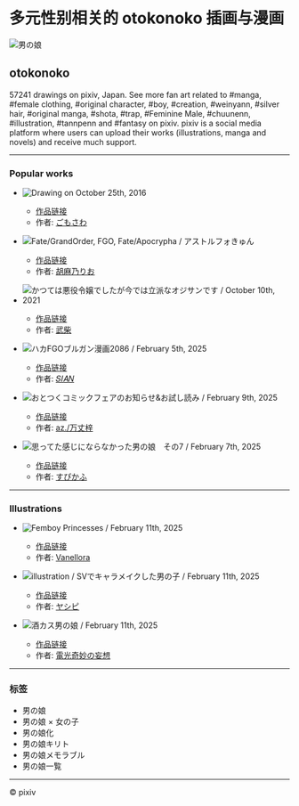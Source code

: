 # 多元性别相关的 otokonoko 插画与漫画

![男の娘](https://i.pximg.net/c/384x280_80_a2_g2/img-master/img/2016/06/20/21/45/13/57506478_p0_master1200.jpg)

## otokonoko

57241 drawings on pixiv, Japan. See more fan art related to #manga, #female clothing, #original character, #boy, #creation, #weinyann, #silver hair, #original manga, #shota, #trap, #Feminine Male, #chuunenn, #illustration, #tannpenn and #fantasy on pixiv. pixiv is a social media platform where users can upload their works (illustrations, manga and novels) and receive much support.

---

### Popular works

- ![Drawing on October 25th, 2016](https://i.pximg.net/c/250x250_80_a2/img-master/img/2016/10/25/00/40/23/59626588_p0_square1200.jpg) 
  - [作品链接](/en/artworks/59626588)
  - 作者: [ごもさわ](/en/users/37708)
  
- ![Fate/GrandOrder, FGO, Fate/Apocrypha / アストルフォきゅん](https://i.pximg.net/c/250x250_80_a2/img-master/img/2017/08/04/00/36/25/64210243_p0_square1200.jpg) 
  - [作品链接](/en/artworks/64210243)
  - 作者: [胡麻乃りお](/en/users/431880)
  
- ![かつては悪役令嬢でしたが今では立派なオジサンです / October 10th, 2021](https://i.pximg.net/c/250x250_80_a2/img-master/img/2021/10/10/11/49/29/93346454_p0_square1200.jpg) 
  - [作品链接](/en/artworks/93346454)
  - 作者: [武柴](/en/users/12859707)
  
- ![ハカFGOブルガン漫画2086 / February 5th, 2025](https://i.pximg.net/c/250x250_80_a2/img-master/img/2025/02/05/12/00/10/126916105_p0_square1200.jpg) 
  - [作品链接](/en/artworks/126916105)
  - 作者: [𝑆𝐼𝐴𝑁](/en/users/97057750)
  
- ![おとつくコミックフェアのお知らせ&お試し読み / February 9th, 2025](https://i.pximg.net/c/250x250_80_a2/custom-thumb/img/2025/02/09/12/19/02/127052869_p0_custom1200.jpg) 
  - [作品链接](/en/artworks/127052869)
  - 作者: [az./万丈梓](/en/users/5279612)

- ![思ってた感じにならなかった男の娘　その7 / February 7th, 2025](https://i.pximg.net/c/250x250_80_a2/custom-thumb/img/2025/02/07/23/08/32/126998296_p0_custom1200.jpg) 
  - [作品链接](/en/artworks/126998296)
  - 作者: [すぴかふ](/en/users/98289105)

---

### Illustrations

- ![Femboy Princesses / February 11th, 2025](https://i.pximg.net/c/250x250_80_a2/img-master/img/2025/02/11/03/13/11/127114003_p0_square1200.jpg) 
  - [作品链接](/en/artworks/127114003)
  - 作者: [Vanellora](/en/users/102065144)

- ![illustration / SVでキャラメイクした男の子 / February 11th, 2025](https://i.pximg.net/c/250x250_80_a2/img-master/img/2025/02/11/03/07/16/127113914_p0_square1200.jpg) 
  - [作品链接](/en/artworks/127113914)
  - 作者: [ヤシピ](/en/users/88313639)

- ![酒カス男の娘 / February 11th, 2025](https://i.pximg.net/c/250x250_80_a2/img-master/img/2025/02/11/02/08/17/127112798_p0_square1200.jpg) 
  - [作品链接](/en/artworks/127112798)
  - 作者: [電光奇妙の妄想](/en/users/112461692)

---

### 标签

- 男の娘
- 男の娘 × 女の子
- 男の娘化
- 男の娘キリト
- 男の娘メモラブル
- 男の娘一覧

---

© pixiv